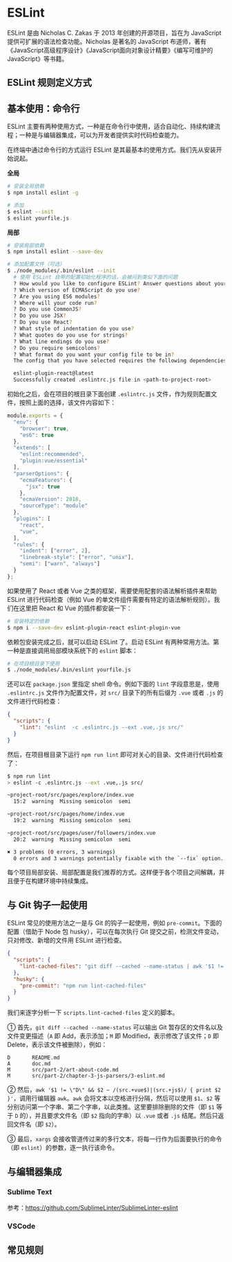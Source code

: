# ESLint

ESLint 是由 Nicholas C. Zakas 于 2013 年创建的开源项目，旨在为 JavaScript 提供可扩展的语法检查功能。Nicholas 是著名的 JavaScript 布道师，著有《JavaScript高级程序设计》《JavaScript面向对象设计精要》《编写可维护的JavaScript》等书籍。

## ESLint 规则定义方式

## 基本使用：命令行

ESLint 主要有两种使用方式，一种是在命令行中使用，适合自动化、持续构建流程；一种是与编辑器集成，可以为开发者提供实时代码检查能力。

在终端中通过命令行的方式运行 ESLint 是其最基本的使用方式。我们先从安装开始说起。

**全局**

```bash
# 安装全局依赖
$ npm install eslint -g

# 添加
$ eslint --init
$ eslint yourfile.js
```

**局部**

```bash
# 安装局部依赖
$ npm install eslint --save-dev

# 添加配置文件（可选）
$ ./node_modules/.bin/eslint --init
  # 使用 ESLint 自带的配置初始化程序的话，会被问到类似下面的问题
  ? How would you like to configure ESLint? Answer questions about your style
  ? Which version of ECMAScript do you use?
  ? Are you using ES6 modules?
  ? Where will your code run?
  ? Do you use CommonJS?
  ? Do you use JSX?
  ? Do you use React?
  ? What style of indentation do you use?
  ? What quotes do you use for strings?
  ? What line endings do you use?
  ? Do you require semicolons?
  ? What format do you want your config file to be in?
  The config that you have selected requires the following dependencies:

  eslint-plugin-react@latest
  Successfully created .eslintrc.js file in <path-to-project-root>
```

初始化之后，会在项目的根目录下面创建 `.eslintrc.js` 文件，作为规则配置文件，按照上面的选择，该文件内容如下：

```javascript
module.exports = {
  "env": {
    "browser": true,
    "es6": true
  },
  "extends": [
    "eslint:recommended",
    "plugin:vue/essential"
  ],
  "parserOptions": {
    "ecmaFeatures": {
      "jsx": true
    },
    "ecmaVersion": 2018,
    "sourceType": "module"
  },
  "plugins": [
    "react",
    "vue",
  ],
  "rules": {
    "indent": ["error", 2],
    "linebreak-style": ["error", "unix"],
    "semi": ["warn", "always"]
  }
};
```

如果使用了 React 或者 Vue 之类的框架，需要使用配套的语法解析插件来帮助 ESLint 进行代码检查（例如 Vue 的单文件组件需要有特定的语法解析规则）。我们在这里把 React 和 Vue 的插件都安装一下：

```bash
# 安装特定的依赖
$ npm i --save-dev eslint-plugin-react eslint-plugin-vue
```

依赖包安装完成之后，就可以启动 ESLint 了。启动 ESLint 有两种常用方法。第一种是直接调用局部模块系统下的 `eslint` 脚本：

```bash
# 在项目根目录下使用
$ ./node_modules/.bin/eslint yourfile.js
```

还可以在 `package.json` 里指定 shell 命令。例如下面的 `lint` 字段意思是，使用 `.eslintrc.js` 文件作为配置文件，对 `src/` 目录下的所有后缀为 `.vue` 或者 `.js` 的文件进行代码检查：

```json
{
  "scripts": {
    "lint": "eslint  -c .eslintrc.js --ext .vue,.js src/"
  }
}
```

然后，在项目根目录下运行 `npm run lint` 即可对关心的目录、文件进行代码检查了：

```bash
$ npm run lint
> eslint -c .eslintrc.js --ext .vue,.js src/

~project-root/src/pages/explore/index.vue
  15:2  warning  Missing semicolon  semi

~project-root/src/pages/home/index.vue
  19:2  warning  Missing semicolon  semi

~project-root/src/pages/user/followers/index.vue
  20:2  warning  Missing semicolon  semi

✖ 3 problems (0 errors, 3 warnings)
  0 errors and 3 warnings potentially fixable with the `--fix` option.
```

每个项目局部安装、局部配置是我们推荐的方式。这样便于各个项目之间解耦，并且便于在构建环境中持续集成。

## 与 Git 钩子一起使用

ESLint 常见的使用方法之一是与 Git 的钩子一起使用，例如 `pre-commit`。下面的配置（借助于 Node 包 husky），可以在每次执行 Git 提交之前，检测文件变动，只对修改、新增的文件用 ESLint 进行检查。

```json
{
  "scripts": {
    "lint-cached-files": "git diff --cached --name-status | awk '$1 != \"D\" && $2 ~ /(src.+vue$)|(src.+js$)/ { print $2 }' | xargs eslint -c ./eslintrc.js --ignore .eslintignore"
  },
  "husky": {
    "pre-commit": "npm run lint-cached-files"
  }
}
```

我们来逐字分析一下 `scripts.lint-cached-files` 定义的脚本。

① 首先，`git diff --cached --name-status` 可以输出 Git 暂存区的文件名以及文件变更描述（`A` 即 Add，表示添加；`M` 即 Modified，表示修改了该文件；`D` 即 Delete，表示该文件被删除），例如：

```text
D       README.md
A       doc.md
M       src/part-2/art-about-code.md
M       src/part-2/chapter-3-js-parsers/3-eslint.md
```

② 然后，`awk '$1 != \"D\" && $2 ~ /(src.+vue$)|(src.+js$)/ { print $2 }'`，调用行编辑器 `awk`。`awk` 会将文本以空格进行分隔，然后可以使用 `$1`、`$2` 等分别访问第一个字串、第二个字串，以此类推。这里要排除删除的文件（即 `$1` 等于 `D` 的），并且要求文件名（即 `$2` 指向的字串）以 `.vue` 或者 `.js` 结尾。然后只返回文件名（即 `$2`）。

③ 最后，`xargs` 会接收管道传过来的多行文本，将每一行作为后面要执行的命令（即 `eslint`）的参数，逐一执行该命令。

## 与编辑器集成

### Sublime Text

参考：https://github.com/SublimeLinter/SublimeLinter-eslint

### VSCode


## 常见规则

